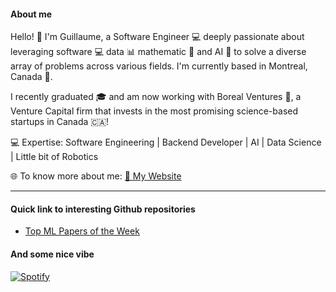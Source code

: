 #### About me
Hello! 👋 I'm Guillaume, a Software Engineer 💻 deeply passionate about leveraging software 💻 data 📊 mathematic 🧮 and AI 🤖 to solve a diverse array of problems across various fields. I'm currently based in Montreal, Canada 🍁.

I recently graduated 🎓 and am now working with Boreal Ventures 🧭, a Venture Capital firm that invests in the most promising science-based startups in Canada 🇨🇦!

💻 Expertise: Software Engineering | Backend Developer | AI | Data Science | Little bit of Robotics

🌐 To know more about me: [🔗 My Website](https://guthi1.github.io/)

---
#### Quick link to interesting Github repositories 
- [Top ML Papers of the Week](https://github.com/dair-ai/ML-Papers-of-the-Week)


#### And some nice vibe
[![Spotify](https://spotify-github-readme.vercel.app/api/spotify)](https://open.spotify.com/track/0X3Csp5UBxXNqfnzkngOvN?si=a2c1f8affe844d65)

